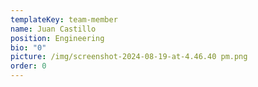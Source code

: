 ```yaml
---
templateKey: team-member
name: Juan Castillo
position: Engineering
bio: "0"
picture: /img/screenshot-2024-08-19-at-4.46.40 pm.png
order: 0
---
```

